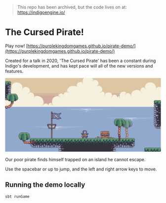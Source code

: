 > This repo has been archived, but the code lives on at: https://indigoengine.io/

# The Cursed Pirate!

Play now! [https://purplekingdomgames.github.io/pirate-demo/](https://purplekingdomgames.github.io/pirate-demo/)

Created for a talk in 2020, 'The Cursed Pirate' has been a constant during Indigo's development, and has kept pace will all of the new versions and features.

![A screenshot of the cursed pirate demo](the-cursed-pirate.png)

Our poor pirate finds himself trapped on an island he cannot escape.

Use the spacebar or up to jump, and the left and right arrow keys to move.

## Running the demo locally

```scala
sbt runGame
```
